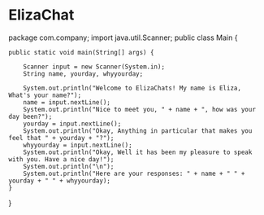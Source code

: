 # ElizaChat
package com.company;
import java.util.Scanner;
public class Main {

    public static void main(String[] args) {

        Scanner input = new Scanner(System.in);
        String name, yourday, whyyourday;

        System.out.println("Welcome to ElizaChats! My name is Eliza, What's your name?");
        name = input.nextLine();
        System.out.println("Nice to meet you, " + name + ", how was your day been?");
        yourday = input.nextLine();
        System.out.println("Okay, Anything in particular that makes you feel that " + yourday + "?");
        whyyourday = input.nextLine();
        System.out.println("Okay, Well it has been my pleasure to speak with you. Have a nice day!");
        System.out.println("\n");
        System.out.println("Here are your responses: " + name + " " + yourday + " " + whyyourday);
    }
}

